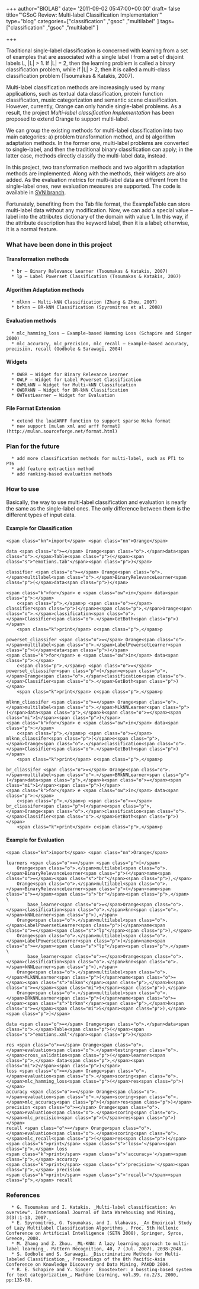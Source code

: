 +++
author="BIOLAB"
date= '2011-09-02 05:47:00+00:00'
draft= false
title="'GSoC Review: Multi-label Classification Implementation'"
type="blog"
categories=["classification" ,"gsoc" ,"multilabel" ]
tags=["classification" ,"gsoc" ,"multilabel" ]

+++

Traditional single-label classification is concerned with learning from a set of examples that are associated with a single label l from a set of disjoint labels L, |L| > 1. If |L| = 2, then the learning problem is called a binary classification problem, while if |L| > 2, then it is called a multi-class classification problem (Tsoumakas & Katakis, 2007).

Multi-label classification methods are increasingly used by many applications, such as textual data classification, protein function classification, music categorization and semantic scene classification. However, currently, Orange can only handle single-label problems. As a result, the project _Multi-label classification Implementation_ has been proposed to extend Orange to support multi-label.

We can group the existing methods for multi-label classification into two main categories: a) problem transformation method, and b) algorithm adaptation methods. In the former one, multi-label problems are converted to single-label, and then the traditional binary classification can apply; in the latter case, methods directly classify the multi-label data, instead.

In this project, two transformation methods and two algorithm adaptation methods are implemented. Along with the methods, their widgets are also added. As the evaluation metrics for multi-label data are different from the single-label ones, new evaluation measures are supported. The code is available in [SVN branch](http://orange.biolab.si/trac/intertrac/browser%3Abranches/multilabel).

Fortunately, benefiting from the Tab file format, the ExampleTable can store multi-label data without any modification. Now, we can add a special value – label into the attributes dictionary of the domain with value 1. In this way, if the attribute description has the keyword label, then it is a label; otherwise, it is a normal feature.


### What have been done in this project




#### Transformation methods





	  * br – Binary Relevance Learner (Tsoumakas & Katakis, 2007)
	  * lp – Label Powerset Classification (Tsoumakas & Katakis, 2007)



#### Algorithm Adaptation methods





	  * mlknn – Multi-kNN Classification (Zhang & Zhou, 2007)
	  * brknn – BR-kNN Classification (Spyromitros et al. 2008)



#### Evaluation methods





	  * mlc_hamming_loss – Example-based Hamming Loss (Schapire and Singer 2000)
	  * mlc_accuracy, mlc_precision, mlc_recall – Example-based accuracy, precision, recall (Godbole & Sarawagi, 2004)



#### Widgets





	  * OWBR – Widget for Binary Relevance Learner
	  * OWLP – Widget for Label Powerset Classification
	  * OWMLkNN – Widget for Multi-kNN Classification
	  * OWBRkNN – Widget for BR-kNN Classification
	  * OWTestLearner – Widget for Evaluation



#### File Format Extension





	  * extend the loadARFF function to support sparse Weka format
	  * new support [mulan xml and arff format](http://mulan.sourceforge.net/format.html)



### Plan for the future





	  * add more classification methods for multi-label, such as PT1 to PT6
	  * add feature extraction method
	  * add ranking-based evaluation methods



### How to use


Basically, the way to use multi-label classification and evaluation is nearly the same as the single-label ones. The only difference between them is the different types of input data.


#### Example for Classification






    
    <span class="kn">import</span> <span class="nn">Orange</span>
    
    data <span class="o">=</span> Orange<span class="o">.</span>data<span class="o">.</span>Table<span class="p">(</span><span class="s">"emotions.tab"</span><span class="p">)</span>
    
    classifier <span class="o">=</span> Orange<span class="o">.</span>multilabel<span class="o">.</span>BinaryRelevanceLearner<span class="p">(</span>data<span class="p">)</span>
    
    <span class="k">for</span> e <span class="ow">in</span> data<span class="p">:</span>
        c<span class="p">,</span>p <span class="o">=</span> classifier<span class="p">(</span>e<span class="p">,</span>Orange<span class="o">.</span>classification<span class="o">.</span>Classifier<span class="o">.</span>GetBoth<span class="p">)</span>
        <span class="k">print</span> c<span class="p">,</span>p
    
    powerset_cliassifer <span class="o">=</span> Orange<span class="o">.</span>multilabel<span class="o">.</span>LabelPowersetLearner<span class="p">(</span>data<span class="p">)</span>
    <span class="k">for</span> e <span class="ow">in</span> data<span class="p">:</span>
        c<span class="p">,</span>p <span class="o">=</span> powerset_cliassifer<span class="p">(</span>e<span class="p">,</span>Orange<span class="o">.</span>classification<span class="o">.</span>Classifier<span class="o">.</span>GetBoth<span class="p">)</span>
        <span class="k">print</span> c<span class="p">,</span>p
    
    mlknn_cliassifer <span class="o">=</span> Orange<span class="o">.</span>multilabel<span class="o">.</span>MLkNNLearner<span class="p">(</span>data<span class="p">,</span>k<span class="o">=</span><span class="mi">1</span><span class="p">)</span>
    <span class="k">for</span> e <span class="ow">in</span> data<span class="p">:</span>
        c<span class="p">,</span>p <span class="o">=</span> mlknn_cliassifer<span class="p">(</span>e<span class="p">,</span>Orange<span class="o">.</span>classification<span class="o">.</span>Classifier<span class="o">.</span>GetBoth<span class="p">)</span>
        <span class="k">print</span> c<span class="p">,</span>p
       
    br_cliassifer <span class="o">=</span> Orange<span class="o">.</span>multilabel<span class="o">.</span>BRkNNLearner<span class="p">(</span>data<span class="p">,</span>k<span class="o">=</span><span class="mi">1</span><span class="p">)</span>
    <span class="k">for</span> e <span class="ow">in</span> data<span class="p">:</span>
        c<span class="p">,</span>p <span class="o">=</span> br_cliassifer<span class="p">(</span>e<span class="p">,</span>Orange<span class="o">.</span>classification<span class="o">.</span>Classifier<span class="o">.</span>GetBoth<span class="p">)</span>
        <span class="k">print</span> c<span class="p">,</span>p







#### Example for Evaluation






    
    <span class="kn">import</span> <span class="nn">Orange</span>
    
    learners <span class="o">=</span> <span class="p">[</span>
        Orange<span class="o">.</span>multilabel<span class="o">.</span>BinaryRelevanceLearner<span class="p">(</span>name<span class="o">=</span><span class="s">"br"</span><span class="p">),</span>
        Orange<span class="o">.</span>multilabel<span class="o">.</span>BinaryRelevanceLearner<span class="p">(</span>name<span class="o">=</span><span class="s">"br"</span><span class="p">,</span> \
            base_learner<span class="o">=</span>Orange<span class="o">.</span>classification<span class="o">.</span>knn<span class="o">.</span>kNNLearner<span class="p">),</span>
        Orange<span class="o">.</span>multilabel<span class="o">.</span>LabelPowersetLearner<span class="p">(</span>name<span class="o">=</span><span class="s">"lp"</span><span class="p">),</span>
        Orange<span class="o">.</span>multilabel<span class="o">.</span>LabelPowersetLearner<span class="p">(</span>name<span class="o">=</span><span class="s">"lp"</span><span class="p">,</span> \
            base_learner<span class="o">=</span>Orange<span class="o">.</span>classification<span class="o">.</span>knn<span class="o">.</span>kNNLearner<span class="p">),</span>
        Orange<span class="o">.</span>multilabel<span class="o">.</span>MLkNNLearner<span class="p">(</span>name<span class="o">=</span><span class="s">"mlknn"</span><span class="p">,</span>k<span class="o">=</span><span class="mi">5</span><span class="p">),</span>
        Orange<span class="o">.</span>multilabel<span class="o">.</span>BRkNNLearner<span class="p">(</span>name<span class="o">=</span><span class="s">"brknn"</span><span class="p">,</span>k<span class="o">=</span><span class="mi">5</span><span class="p">),</span>
    <span class="p">]</span>
    
    data <span class="o">=</span> Orange<span class="o">.</span>data<span class="o">.</span>Table<span class="p">(</span><span class="s">"emotions.xml"</span><span class="p">)</span>
    
    res <span class="o">=</span> Orange<span class="o">.</span>evaluation<span class="o">.</span>testing<span class="o">.</span>cross_validation<span class="p">(</span>learners<span class="p">,</span> data<span class="p">,</span><span class="mi">2</span><span class="p">)</span>
    loss <span class="o">=</span> Orange<span class="o">.</span>evaluation<span class="o">.</span>scoring<span class="o">.</span>mlc_hamming_loss<span class="p">(</span>res<span class="p">)</span>
    accuracy <span class="o">=</span> Orange<span class="o">.</span>evaluation<span class="o">.</span>scoring<span class="o">.</span>mlc_accuracy<span class="p">(</span>res<span class="p">)</span>
    precision <span class="o">=</span> Orange<span class="o">.</span>evaluation<span class="o">.</span>scoring<span class="o">.</span>mlc_precision<span class="p">(</span>res<span class="p">)</span>
    recall <span class="o">=</span> Orange<span class="o">.</span>evaluation<span class="o">.</span>scoring<span class="o">.</span>mlc_recall<span class="p">(</span>res<span class="p">)</span>
    <span class="k">print</span> <span class="s">'loss='</span><span class="p">,</span> loss
    <span class="k">print</span> <span class="s">'accuracy='</span><span class="p">,</span> accuracy
    <span class="k">print</span> <span class="s">'precision='</span><span class="p">,</span> precision
    <span class="k">print</span> <span class="s">'recall='</span><span class="p">,</span> recall







### References





	  * G. Tsoumakas and I. Katakis. _Multi-label classification: An overview". International Journal of Data Warehousing and Mining, 3(3):1-13, 2007._
	  * E. Spyromitros, G. Tsoumakas, and I. Vlahavas, _An Empirical Study of Lazy Multilabel Classification Algorithms_. Proc. 5th Hellenic Conference on Artificial Intelligence (SETN 2008), Springer, Syros, Greece, 2008.
	  * M. Zhang and Z. Zhou. _ML-KNN: A lazy learning approach to multi-label learning_. Pattern Recognition, 40, 7 (Jul. 2007), 2038-2048.
	  * S. Godbole and S. Sarawagi. _Discriminative Methods for Multi-labeled Classification_, Proceedings of the 8th Pacific-Asia Conference on Knowledge Discovery and Data Mining, PAKDD 2004.
	  * R. E. Schapire and Y. Singer. _Boostexter: a bossting-based system for text categorization_, Machine Learning, vol.39, no.2/3, 2000, pp:135-68.

